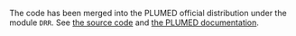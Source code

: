 The code has been merged into the PLUMED official distribution under the module `DRR`. See [the source code](https://github.com/plumed/plumed2/tree/master/src/drr) and [the PLUMED documentation](https://www.plumed.org/doc-master/user-doc/html/_d_r_r.html).
